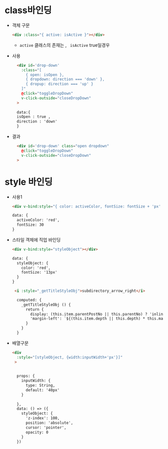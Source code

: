 # class바인딩

* 객체 구문

  ```html
  <div :class="{ active: isActive }"></div>
  ```

  * `active` 클래스의 존재는 , ` isActive`  true일경우 

    

* 사용

  ```html
    <div id='drop-down'
      :class="[
        { open: isOpen },
        { dropdown: direction === 'down' },
        { dropup: direction === 'up' }
      ]"
      @click="toggleDropDown"
      v-click-outside="closeDropDown"
    >
    
    data:{
    isOpen : true ,
    direction : 'down'
    }
  ```

  

* 결과

  ```html
    <div id='drop-down' class="open dropdown"
      @click="toggleDropDown"
      v-click-outside="closeDropDown"
    >
  ```

  

# style 바인딩

* 사용1

  ```html
  <div v-bind:style="{ color: activeColor, fontSize: fontSize + 'px' }"></div>
  
  data: {
    activeColor: 'red',
    fontSize: 30
  }
  ```

  

* 스타일 객체에 직업 바인딩

  ```html
  <div v-bind:style="styleObject"></div>
  
  data: {
    styleObject: {
      color: 'red',
      fontSize: '13px'
    }
  }
  ```

  ```html
   <i :style="_getTitleStyleObj">subdirectory_arrow_right</i>
  
    computed: {
      _getTitleStyleObj () {
        return {
          display: (this.item.parentPostNo || this.parentNo) ? 'inline' : 'none',
          'margin-left': `${(this.item.depth || this.depth) * this.margin}px`
        }
      }
    }
  ```
  
  

* 배열구문 

  ```html
  <div
    :style="[styleObject, {width:inputWidth+'px'}]"
   >
      
      
    props: {
      inputWidth: {
        type: String,
        default: '40px'
      }
    
    },
    data: () => ({
      styleObject: {
        'z-index': 100,
        position: 'absolute',
        cursor: 'pointer',
        opacity: 0
      }
    })
  ```

  